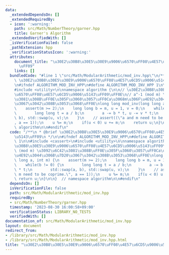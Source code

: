 ```yaml
---
data:
  _extendedDependsOn: []
  _extendedRequiredBy:
  - icon: ':warning:'
    path: src/Math/NumberTheory/garner.hpp
    title: Garner's Algorithm
  _extendedVerifiedWith: []
  _isVerificationFailed: false
  _pathExtension: hpp
  _verificationStatusIcon: ':warning:'
  attributes:
    document_title: "\u30E2\u30B8\u30E5\u30E9\u9006\u6570\uFF08\u4E57\u6CD5\u9006\u5143\
      \uFF09"
    links: []
  bundledCode: "#line 1 \"src/Math/ModularArithmetic/mod_inv.hpp\"\n/**\n * @brief\
    \ \u30E2\u30B8\u30E5\u30E9\u9006\u6570\uFF08\u4E57\u6CD5\u9006\u5143\uFF09\n */\n\
    \n#ifndef ALGORITHM_MOD_INV_HPP\n#define ALGORITHM_MOD_INV_HPP 1\n\n#include <cassert>\n\
    #include <utility>\n\nnamespace algorithm {\n\n// \u30E2\u30B8\u30E5\u30E9\u9006\
    \u6570\uFF08\u4E57\u6CD5\u9006\u5143\uFF09\uFF0E\n// a^-1 (mod m) \u3092\u6C42\
    \u3081\u308B\uFF0E\u305F\u3060\u3057\uFF0Ca\u3068m\u306F\u4E92\u3044\u306B\u7D20\
    \u3067\u3042\u308B\u3053\u3068\uFF0E\nlong long mod_inv(long long a, int m) {\n\
    \    assert(m >= 2);\n    long long b = m, u = 1, v = 0;\n    while(b != 0) {\n\
    \        long long t = a / b;\n        a -= b * t, u -= v * t;\n        std::swap(a,\
    \ b), std::swap(u, v);\n    }\n    // assert((\"a and m need to be coprime.\"\
    , a == 1));\n    u %= m;\n    if(u < 0) u += m;\n    return u;\n}\n\n}  // namespace\
    \ algorithm\n\n#endif\n"
  code: "/**\n * @brief \u30E2\u30B8\u30E5\u30E9\u9006\u6570\uFF08\u4E57\u6CD5\u9006\
    \u5143\uFF09\n */\n\n#ifndef ALGORITHM_MOD_INV_HPP\n#define ALGORITHM_MOD_INV_HPP\
    \ 1\n\n#include <cassert>\n#include <utility>\n\nnamespace algorithm {\n\n// \u30E2\
    \u30B8\u30E5\u30E9\u9006\u6570\uFF08\u4E57\u6CD5\u9006\u5143\uFF09\uFF0E\n// a^-1\
    \ (mod m) \u3092\u6C42\u3081\u308B\uFF0E\u305F\u3060\u3057\uFF0Ca\u3068m\u306F\
    \u4E92\u3044\u306B\u7D20\u3067\u3042\u308B\u3053\u3068\uFF0E\nlong long mod_inv(long\
    \ long a, int m) {\n    assert(m >= 2);\n    long long b = m, u = 1, v = 0;\n\
    \    while(b != 0) {\n        long long t = a / b;\n        a -= b * t, u -= v\
    \ * t;\n        std::swap(a, b), std::swap(u, v);\n    }\n    // assert((\"a and\
    \ m need to be coprime.\", a == 1));\n    u %= m;\n    if(u < 0) u += m;\n   \
    \ return u;\n}\n\n}  // namespace algorithm\n\n#endif\n"
  dependsOn: []
  isVerificationFile: false
  path: src/Math/ModularArithmetic/mod_inv.hpp
  requiredBy:
  - src/Math/NumberTheory/garner.hpp
  timestamp: '2023-08-30 16:00:58+09:00'
  verificationStatus: LIBRARY_NO_TESTS
  verifiedWith: []
documentation_of: src/Math/ModularArithmetic/mod_inv.hpp
layout: document
redirect_from:
- /library/src/Math/ModularArithmetic/mod_inv.hpp
- /library/src/Math/ModularArithmetic/mod_inv.hpp.html
title: "\u30E2\u30B8\u30E5\u30E9\u9006\u6570\uFF08\u4E57\u6CD5\u9006\u5143\uFF09"
---
```

